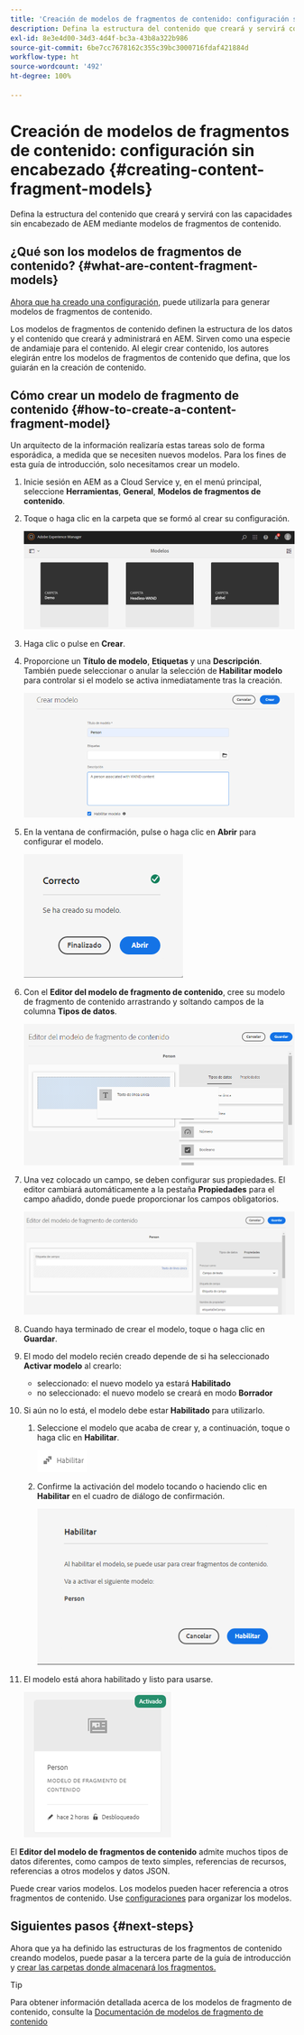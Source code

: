 ```yaml
---
title: 'Creación de modelos de fragmentos de contenido: configuración sin encabezado'
description: Defina la estructura del contenido que creará y servirá con las capacidades sin encabezado de AEM mediante modelos de fragmentos de contenido.
exl-id: 8e3e4d00-34d3-4d4f-bc3a-43b8a322b986
source-git-commit: 6be7cc7678162c355c39bc3000716fdaf421884d
workflow-type: ht
source-wordcount: '492'
ht-degree: 100%

---
```


# Creación de modelos de fragmentos de contenido: configuración sin encabezado {#creating-content-fragment-models}

Defina la estructura del contenido que creará y servirá con las capacidades sin encabezado de AEM mediante modelos de fragmentos de contenido.

## ¿Qué son los modelos de fragmentos de contenido? {#what-are-content-fragment-models}

[Ahora que ha creado una configuración,](create-configuration.md) puede utilizarla para generar modelos de fragmentos de contenido.

Los modelos de fragmentos de contenido definen la estructura de los datos y el contenido que creará y administrará en AEM. Sirven como una especie de andamiaje para el contenido. Al elegir crear contenido, los autores elegirán entre los modelos de fragmentos de contenido que defina, que los guiarán en la creación de contenido.

## Cómo crear un modelo de fragmento de contenido {#how-to-create-a-content-fragment-model}

Un arquitecto de la información realizaría estas tareas solo de forma esporádica, a medida que se necesiten nuevos modelos. Para los fines de esta guía de introducción, solo necesitamos crear un modelo.

1. Inicie sesión en AEM as a Cloud Service y, en el menú principal, seleccione **Herramientas**, **General**, **Modelos de fragmentos de contenido**.
1. Toque o haga clic en la carpeta que se formó al crear su configuración.

   ![La carpeta de modelos](../assets/models-folder.png)
1. Haga clic o pulse en **Crear**.
1. Proporcione un **Título de modelo**, **Etiquetas** y una **Descripción**. También puede seleccionar o anular la selección de **Habilitar modelo** para controlar si el modelo se activa inmediatamente tras la creación.

   ![Creación de un modelo](../assets/models-create.png)
1. En la ventana de confirmación, pulse o haga clic en **Abrir** para configurar el modelo.

   ![Ventana de confirmación](../assets/models-confirmation.png)
1. Con el **Editor del modelo de fragmento de contenido**, cree su modelo de fragmento de contenido arrastrando y soltando campos de la columna **Tipos de datos**.

   ![Arrastre y coloque campos](../assets/models-drag-and-drop.png)

1. Una vez colocado un campo, se deben configurar sus propiedades. El editor cambiará automáticamente a la pestaña **Propiedades** para el campo añadido, donde puede proporcionar los campos obligatorios.

   ![Configure las propiedades](../assets/models-configure-properties.png)

1. Cuando haya terminado de crear el modelo, toque o haga clic en **Guardar**.

1. El modo del modelo recién creado depende de si ha seleccionado **Activar modelo** al crearlo:
   * seleccionado: el nuevo modelo ya estará **Habilitado**
   * no seleccionado: el nuevo modelo se creará en modo **Borrador**

1. Si aún no lo está, el modelo debe estar **Habilitado** para utilizarlo.
   1. Seleccione el modelo que acaba de crear y, a continuación, toque o haga clic en **Habilitar**.

      ![Activación del modelo](../assets/models-enable.png)
   1. Confirme la activación del modelo tocando o haciendo clic en **Habilitar** en el cuadro de diálogo de confirmación.

      ![Activación del cuadro de diálogo de confirmación](../assets/models-enabling.png)
1. El modelo está ahora habilitado y listo para usarse.

   ![Modelo habilitado](../assets/models-enabled.png)

El **Editor del modelo de fragmentos de contenido** admite muchos tipos de datos diferentes, como campos de texto simples, referencias de recursos, referencias a otros modelos y datos JSON.

Puede crear varios modelos. Los modelos pueden hacer referencia a otros fragmentos de contenido. Use [configuraciones](create-configuration.md) para organizar los modelos.

## Siguientes pasos {#next-steps}

Ahora que ya ha definido las estructuras de los fragmentos de contenido creando modelos, puede pasar a la tercera parte de la guía de introducción y [crear las carpetas donde almacenará los fragmentos.](create-assets-folder.md)

>[!TIP]
>
>Para obtener información detallada acerca de los modelos de fragmento de contenido, consulte la [Documentación de modelos de fragmento de contenido](/help/sites-cloud/administering/content-fragments/content-fragments-models.md)
